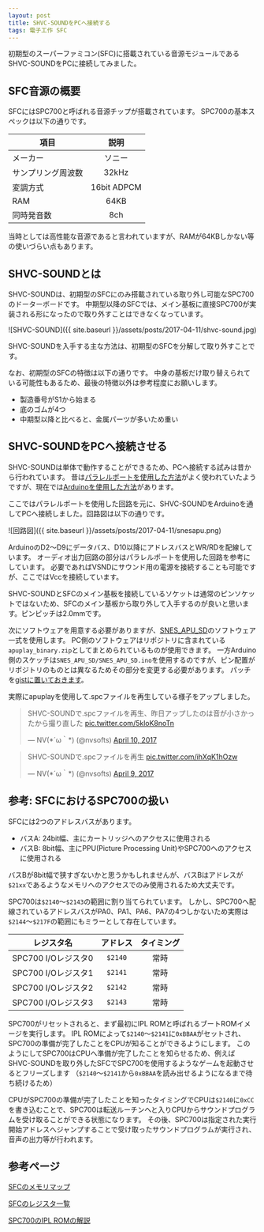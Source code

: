 ```yaml
---
layout: post
title: SHVC-SOUNDをPCへ接続する
tags: 電子工作 SFC
---
```


初期型のスーパーファミコン(SFC)に搭載されている音源モジュールであるSHVC-SOUNDをPCに接続してみました。

<!--more-->

## SFC音源の概要

SFCにはSPC700と呼ばれる音源チップが搭載されています。
SPC700の基本スペックは以下の通りです。

|項目|説明|
|--|:--:|
|メーカー|ソニー|
|サンプリング周波数|32kHz|
|変調方式|16bit ADPCM|
|RAM|64KB|
|同時発音数|8ch|

当時としては高性能な音源であると言われていますが、RAMが64KBしかない等の使いづらい点もあります。

## SHVC-SOUNDとは

SHVC-SOUNDは、初期型のSFCにのみ搭載されている取り外し可能なSPC700のドーターボードです。
中期型以降のSFCでは、メイン基板に直接SPC700が実装される形になったので取り外すことはできなくなっています。

![SHVC-SOUND]({{ site.baseurl }}/assets/posts/2017-04-11/shvc-sound.jpg)

SHVC-SOUNDを入手する主な方法は、初期型のSFCを分解して取り外すことです。

なお、初期型のSFCの特徴は以下の通りです。
中身の基板だけ取り替えられている可能性もあるため、最後の特徴以外は参考程度にお願いします。

- 製造番号がS1から始まる
- 底のゴムが4つ
- 中期型以降と比べると、金属パーツが多いため重い

## SHVC-SOUNDをPCへ接続させる

SHVC-SOUNDは単体で動作することができるため、PCへ接続する試みは昔から行われています。
昔は[パラレルポートを使用した方法](http://www.raphnet.net/electronique/snes_apu/snes_apu_en.php)がよく使われていたようですが、現在では[Arduinoを使用した方法](https://www.caitsith2.com/snes/apu.htm)があります。

ここではパラレルポートを使用した回路を元に、SHVC-SOUNDをArduinoを通してPCへ接続しました。回路図は以下の通りです。

![回路図]({{ site.baseurl }}/assets/posts/2017-04-11/snesapu.png)

ArduinoのD2～D9にデータバス、D10以降にアドレスバスとWR/RDを配線しています。
オーディオ出力回路の部分はパラレルポートを使用した回路を参考にしています。
必要であればVSNDにサウンド用の電源を接続することも可能ですが、ここではVccを接続しています。

SHVC-SOUNDとSFCのメイン基板を接続しているソケットは通常のピンソケットではないため、SFCのメイン基板から取り外して入手するのが良いと思います。ピンピッチは2.0mmです。

次にソフトウェアを用意する必要がありますが、[SNES_APU_SD](https://github.com/emukidid/SNES_APU_SD)のソフトウェア一式を使用します。
PC側のソフトウェアはリポジトリに含まれている`apuplay_binary.zip`としてまとめられているものが使用できます。
一方Arduino側のスケッチは`SNES_APU_SD/SNES_APU_SD.ino`を使用するのですが、ピン配置がリポジトリのものとは異なるためその部分を変更する必要があります。
パッチを[gistに置いておきます](https://gist.github.com/nvsofts/4367b2df56962463b045b1a5b91ca196)。

実際にapuplayを使用して.spcファイルを再生している様子をアップしました。

<blockquote class="twitter-tweet" data-lang="en"><p lang="ja" dir="ltr">SHVC-SOUNDで.spcファイルを再生、昨日アップしたのは音が小さかったから撮り直した <a href="https://t.co/5kloK8noTn">pic.twitter.com/5kloK8noTn</a></p>&mdash; NV(*´ω｀*) (@nvsofts) <a href="https://twitter.com/nvsofts/status/851398412264120320">April 10, 2017</a></blockquote>
<blockquote class="twitter-tweet" data-lang="en"><p lang="ja" dir="ltr">SHVC-SOUNDで.spcファイルを再生 <a href="https://t.co/ihXqK1hOzw">pic.twitter.com/ihXqK1hOzw</a></p>&mdash; NV(*´ω｀*) (@nvsofts) <a href="https://twitter.com/nvsofts/status/851070364247404549">April 9, 2017</a></blockquote>

## 参考: SFCにおけるSPC700の扱い

SFCには2つのアドレスバスがあります。

- バスA: 24bit幅、主にカートリッジへのアクセスに使用される
- バスB: 8bit幅、主にPPU(Picture Processing Unit)やSPC700へのアクセスに使用される

バスBが8bit幅で狭すぎないかと思うかもしれませんが、バスBはアドレスが`$21xx`であるようなメモリへのアクセスでのみ使用されるため大丈夫です。

SPC700は`$2140`〜`$2143`の範囲に割り当てられています。
しかし、SPC700へ配線されているアドレスバスがPA0、PA1、PA6、PA7の4つしかないため実際は`$2144`〜`$217F`の範囲にもミラーとして存在しています。

|レジスタ名|アドレス|タイミング|
|--|:--:|:--:|
|SPC700 I/Oレジスタ0|`$2140`|常時|
|SPC700 I/Oレジスタ1|`$2141`|常時|
|SPC700 I/Oレジスタ2|`$2142`|常時|
|SPC700 I/Oレジスタ3|`$2143`|常時|

SPC700がリセットされると、まず最初にIPL ROMと呼ばれるブートROMイメージを実行します。
IPL ROMによって`$2140`〜`$2141`に`0xBBAA`がセットされ、SPC700の準備が完了したことをCPUが知ることができるようにします。
このようにしてSPC700はCPUへ準備が完了したことを知らせるため、例えばSHVC-SOUNDを取り外したSFCでSPC700を使用するようなゲームを起動させるとフリーズします
（`$2140`〜`$2141`から`0xBBAA`を読み出せるようになるまで待ち続けるため）

CPUがSPC700の準備が完了したことを知ったタイミングでCPUは`$2140`に`0xCC`を書き込むことで、SPC700は転送ルーチンへと入りCPUからサウンドプログラムを受け取ることができる状態になります。
その後、SPC700は指定された実行開始アドレスへジャンプすることで受け取ったサウンドプログラムが実行され、音声の出力等が行われます。

## 参考ページ

[SFCのメモリマップ](https://wiki.superfamicom.org/snes/show/Memory+Mapping)

[SFCのレジスタ一覧](https://wiki.superfamicom.org/snes/show/Registers)

[SPC700のIPL ROMの解説](https://www65.atwiki.jp/snesspec/pages/160.html)

